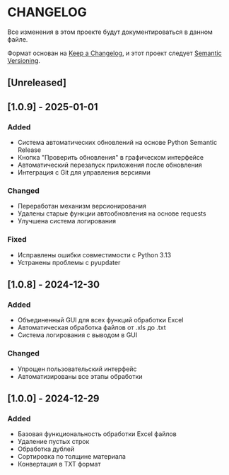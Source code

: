# CHANGELOG

Все изменения в этом проекте будут документироваться в данном файле.

Формат основан на [Keep a Changelog](https://keepachangelog.com/en/1.0.0/),
и этот проект следует [Semantic Versioning](https://semver.org/spec/v2.0.0.html).

<!-- version list -->

## [Unreleased]

## [1.0.9] - 2025-01-01

### Added
- Система автоматических обновлений на основе Python Semantic Release
- Кнопка "Проверить обновления" в графическом интерфейсе
- Автоматический перезапуск приложения после обновления
- Интеграция с Git для управления версиями

### Changed
- Переработан механизм версионирования
- Удалены старые функции автообновления на основе requests
- Улучшена система логирования

### Fixed
- Исправлены ошибки совместимости с Python 3.13
- Устранены проблемы с pyupdater

## [1.0.8] - 2024-12-30

### Added
- Объединенный GUI для всех функций обработки Excel
- Автоматическая обработка файлов от .xls до .txt
- Система логирования с выводом в GUI

### Changed
- Упрощен пользовательский интерфейс
- Автоматизированы все этапы обработки

## [1.0.0] - 2024-12-29

### Added
- Базовая функциональность обработки Excel файлов
- Удаление пустых строк
- Обработка дублей
- Сортировка по толщине материала
- Конвертация в TXT формат
